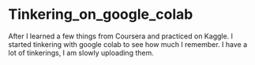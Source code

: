 # Tinkering_on_google_colab

After I learned a few things from Coursera and practiced on Kaggle. I started tinkering with google colab to see how much I remember.
I have a lot of tinkerings, I am slowly uploading them. 
